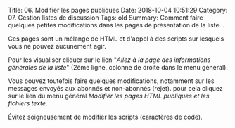 Title: 06. Modifier les pages publiques 
Date: 2018-10-04 10:51:29
Category: 07. Gestion listes de discussion
Tags: old
Summary: Comment faire quelques petites modifications dans les pages de présentation de la liste. . 

Ces pages sont un mélange de HTML et d'appel à des scripts sur lesquels vous ne pouvez aucunement agir.

Pour les visualiser cliquer sur le lien "*Allez à la page des informations générales de la liste*"
(2ème ligne, colonne de droite dans le menu général).

Vous pouvez toutefois faire quelques modifications, notamment sur les messages envoyés aux abonnés et non-abonnés (rejet). pour cela cliquez sur le lien du menu général *Modifier les pages HTML publiques et les fichiers texte*.

Évitez soigneusement de modifier les scripts (caractères de code).

